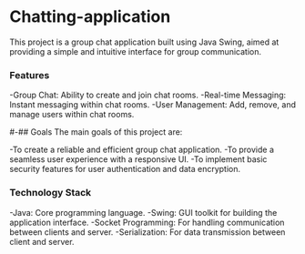 # Chatting-application
This project is a group chat application built using Java Swing, aimed at providing a simple and intuitive interface for group communication.

### Features
-Group Chat: Ability to create and join chat rooms.
-Real-time Messaging: Instant messaging within chat rooms.
-User Management: Add, remove, and manage users within chat rooms.

#-## Goals
The main goals of this project are:

-To create a reliable and efficient group chat application.
-To provide a seamless user experience with a responsive UI.
-To implement basic security features for user authentication and data encryption.
### Technology Stack
-Java: Core programming language.
-Swing: GUI toolkit for building the application interface.
-Socket Programming: For handling communication between clients and server.
-Serialization: For data transmission between client and server.
